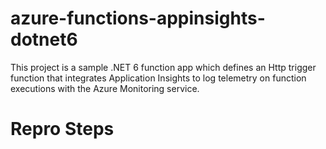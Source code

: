 # azure-functions-appinsights-dotnet6
This project is a sample .NET 6 function app which defines an Http trigger function that integrates Application Insights to log telemetry on function executions with the Azure Monitoring service.

# <h1>Repro Steps</h1>
